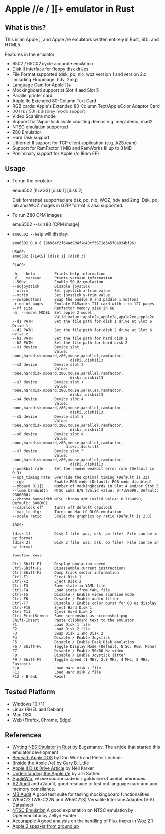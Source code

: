 # Apple //e / ][+ emulator in Rust

## What is this?

This is an Apple \]\[ and Apple //e emulators written entirely in Rust, SDL and HTML5.

Features in the emulator

- 6502 / 65C02 cycle accurate emulation
- Disk II interface for floppy disk drives
- File Format supported (dsk, po, nib, woz version 1 and version 2.x including Flux image, hdv, 2mg)
- Language Card for Apple ][+
- Mockingboard support at Slot 4 and Slot 5
- Parallel printer card
- Apple IIe Extended 80-Column Text Card
- RGB cards: Apple's Extended 80-Column Text/AppleColor Adaptor Card
- 60 Hz / 50Hz display mode support
- Video Scanline mode
- Support for Vapor-lock cycle counting demos e.g. megademo, mad2
- NTSC emulation supported
- Z80 Emulation
- Hard Disk support 
- Uthernet II support for TCP client application (e.g. A2Stream)
- Support for RamFactor 1 MiB and RamWorks III up to 8 MiB
- Preliminary support for Apple //c (Rom FF)

## Usage

- To run the emulator

  emu6502 [FLAGS] [disk 1] [disk 2]

  Disk formatted supported are dsk, po, nib, WOZ, hdv and 2mg. Dsk, po, nib and WOZ images in GZIP format is also supported.

- To run Z80 CPM images

  emu6502 --s4 z80 [CPM image]

- `emu6502 --help` will display:

      emu6502 0.8.6 (9b964f2f64ad9d4f5c40cf3671d345f8e934bf96)

      USAGE:
      emu6502 [FLAGS] [disk 1] [disk 2]
      
      FLAGS:
      
      -h, --help         Prints help information
      -V, --version      Prints version information
      --50hz             Enable 50 Hz emulation
      --nojoystick       Disable joystick
      --xtrim            Set joystick x-trim value
      --ytrim            Set joystick y-trim value
      --swapbuttons      Swap the paddle 0 and paddle 1 buttons
      -r no of pages     Emulate RAMworks III card with 1 to 127 pages
      --rf size          Ramfactor memory size in KB
      -m, --model MODEL  Set apple 2 model.
                         Valid value: apple2p,apple2e,apple2ee,apple2c
      --d1 PATH          Set the file path for disk 1 drive at Slot 6 Drive 1
      --d2 PATH          Set the file path for disk 2 drive at Slot 6 Drive 2
      --h1 PATH          Set the file path for hard disk 1
      --h2 PATH          Set the file path for hard disk 2
      --s1 device        Device slot 1
                         Value: none,harddisk,mboard,z80,mouse,parallel,ramfactor,
                                diskii,diskii13
      --s2 device        Device slot 2
                         Value: none,harddisk,mboard,z80,mouse,parallel,ramfactor,
                                diskii,diskii13
      --s3 device        Device slot 3
                         Value: none,harddisk,mboard,z80,mouse,parallel,ramfactor,
                                diskii,diskii13
      --s4 device        Device slot 4
                         Value: none,harddisk,mboard,z80,mouse,parallel,ramfactor,
                                diskii,diskii13
      --s5 device        Device slot 5
                         Value: none,harddisk,mboard,z80,mouse,parallel,ramfactor,
                                diskii,diskii13
      --s6 device        Device slot 6
                         Value: none,harddisk,mboard,z80,mouse,parallel,ramfactor,
                              diskii,diskii13
      --s7 device        Device slot 7
                         Value: none,harddisk,mboard,z80,mouse,parallel,ramfactor,
                                diskii,diskii13
      --weakbit rate     Set the random weakbit error rate (Default is 0.3)
      --opt_timing rate  Override the optimal timing (Default is 32)
      --rgb              Enable RGB mode (Default: RGB mode disabled)
      --mboard 0|1|2     Number of mockingboards in Slot 4 and/or Slot 5
      --luma bandwidth   NTSC Luma B/W (Valid value: 0-7159090, Default: 2300000)
      --chroma bandwidth NTSC Chroma B/W (Valid value: 0-7159090, Default: 600000)
      --capslock off     Turns off default capslock
      --mac_lc_dlgr      Turns on Mac LC DLGR emulation
      --scale ratio      Scale the graphics by ratio (Default is 2.0)
  
      ARGS:
      
      [disk 1]           Disk 1 file (woz, dsk, po file). File can be in gz format
      [disk 2]           Disk 2 file (woz, dsk, po file). File can be in gz format
      
      Function Keys:
      
      Ctrl-Shift-F1      Display emulation speed
      Ctrl-Shift-F2      Disassemble current instructions
      Ctrl-Shift-F3      Dump track sector information
      Ctrl-F1            Eject Disk 1
      Ctrl-F2            Eject Disk 2
      Ctrl-F3            Save state in YAML file
      Ctrl-F4            Load state from YAML file
      Ctrl-F5            Disable / Enable video scanline mode
      Ctrl-F6            Disable / Enable audio filter
      Ctrl-F7            Disable / Enable color burst for 60 Hz display
      Ctrl-F10           Eject Hard Disk 1
      Ctrl-F11           Eject Hard Disk 2
      Ctrl-PrintScreen   Save screenshot as screenshot.png
      Shift-Insert       Paste clipboard text to the emulator
      F1                 Load Disk 1 file
      F2                 Load Disk 2 file
      F3                 Swap Disk 1 and Disk 2
      F4                 Disable / Enable Joystick
      F5                 Disable / Enable Fask Disk emulation
      F6 / Shift-F6      Toggle Display Mode (Default, NTSC, RGB, Mono)
      F7                 Disable / Enable 50/60 Hz video
      F8                 Disable / Enable Joystick jitter
      F9 / Shift-F9      Toggle speed (1 MHz, 2.8 MHz, 4 MHz, 8 MHz, Fastest)
      F10                Load Hard Disk 1 file
      F11                Load Hard Disk 2 file
      F12 / Break        Reset      
  

## Tested Platform

- Windows 10 / 11
- Linux (RHEL and Debian)
- Mac OSX
- Web (Firefox, Chrome, Edge)

## References
- [Writing NES Emulator in Rust](https://bugzmanov.github.io/nes_ebook) by Bugzmanov. The article that started this emulator development
- [Beneath Apple DOS](http://www.scribd.com/doc/200679/Beneath-Apple-DOS-By-Don-Worth-and-Pieter-Lechner) by Don Worth and Pieter Lechner
- [Inside the Apple //e] by Gary B. Little
- [Apple II Disk Drive Article](https://mirrors.apple2.org.za/apple.cabi.net/FAQs.and.INFO/DiskDrives/disk.routines.txt) by Neil Parker
- [Understanding the Apple //e](https://archive.org/details/Understanding_the_Apple_IIe) by Jim Sather.
- [AppleWin](https://github.com/AppleWin/AppleWin/), whose source code is a goldmine of useful references.
- [A2 Audit](https://github.com/zellyn/a2audit) and a2audit, good resource to test out language card and aux memory compliance.
- [MB Audit](https://github.com/tomcw/mb-audit) A good test suite for testing mockingboard functionalities
- W65C22 (W65C22N and W65C22S) Versatile Interface Adapter (VIA) Datasheet
- [NTSC Emulation](https://observablehq.com/@zellyn/apple-ii-ntsc-emulation-openemulator-explainer) A good explanation on NTSC emulation by Openemulator by Zellyn Hunter
- [Accurapple](https://gitlab.com/wiz21/accurapple/-/blob/main/additional/floppy.ipynb)
A good analysis on the handling of Flux tracks in Woz 2.1
- [Apple 2 speaker from ground up](https://www.kansasfest.org/wp-content/uploads/2022/08/KFest2022-Kennaway-a2-audio.pdf)
